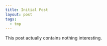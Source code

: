 ```yaml
---
title: Initial Post
layout: post
tags:
  - tmp
---
```


This post actually contains nothing interesting.
 
